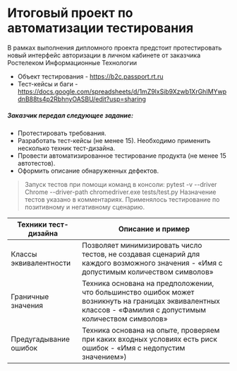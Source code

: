 # Итоговый проект по автоматизации тестирования


В рамках выполнения дипломного проекта предстоит протестировать новый интерфейс авторизации в личном кабинете от заказчика Ростелеком Информационные Технологии

- Объект тестирования - https://b2c.passport.rt.ru
- Тест-кейсы и баги - https://docs.google.com/spreadsheets/d/1mZ9lxSib9Xzwb1XrGhIMYwpdnB88ts4p2RbhnyOASBU/edit?usp=sharing



##### Заказчик передал следующее задание:
- Протестировать требования.
- Разработать тест-кейсы (не менее 15). Необходимо применить несколько техник тест-дизайна.
- Провести автоматизированное тестирование продукта (не менее 15 автотестов).
- Оформить описание обнаруженных дефектов. 

>
> Запуск тестов при помощи команд в консоли: pytest -v --driver Chrome --driver-path chromedriver.exe tests/test.py
Назначение тестов указано в комментариях.
Применялось тестирование по позитивному и негативному сценарию.
>



| Техники тест-дизайна | Описание и пример |
| ------ | ------ |
| Классы эквивалентности | Позволяет минимизировать число тестов, не создавая сценарий для каждого возможного значения - «Имя с допустимым количеством символов»|
| Граничные значения  | Техника основана на предположении, что большинство ошибок может возникнуть на границах эквивалентных классов - «Фамилия  с допустимым количеством символов» |
| Предугадывание ошибок  | Техника основана на опыте, проверяем при каких входных условиях есть риск ошибок - «Имя с недопустим значением») |
